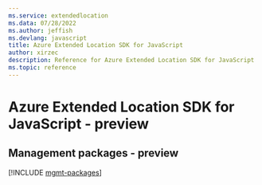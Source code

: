 ```yaml
---
ms.service: extendedlocation
ms.data: 07/28/2022
ms.author: jeffish
ms.devlang: javascript
title: Azure Extended Location SDK for JavaScript
author: xirzec
description: Reference for Azure Extended Location SDK for JavaScript
ms.topic: reference
---
```

# Azure Extended Location SDK for JavaScript - preview

## Management packages - preview
[!INCLUDE [mgmt-packages](extended-location-mgmt-index.md)]